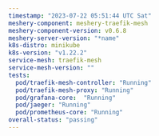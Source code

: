 ```yaml
---
timestamp: "2023-07-22 05:51:44 UTC Sat"
meshery-component: meshery-traefik-mesh
meshery-component-version: v0.6.8
meshery-server-version: "*name"
k8s-distro: minikube
k8s-version: "v1.22.2"
service-mesh: traefik-mesh
service-mesh-version: ""
tests:
  pod/traefik-mesh-controller: "Running"
  pod/traefik-mesh-proxy: "Running"
  pod/grafana-core:  "Running"
  pod/jaeger: "Running"
  pod/prometheus-core: "Running" 
overall-status: "passing"
---
```

